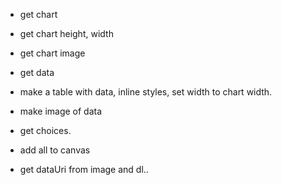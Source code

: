 - get chart
- get chart height, width
- get chart image
 
- get data
- make a table with data, inline styles, set width to chart width.
- make image of data
 
 
- get choices.
 
- add all to canvas
 
- get dataUri from image and dl..

